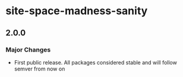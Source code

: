 # site-space-madness-sanity

## 2.0.0

### Major Changes

- First public release. All packages considered stable and will follow semver from now on
